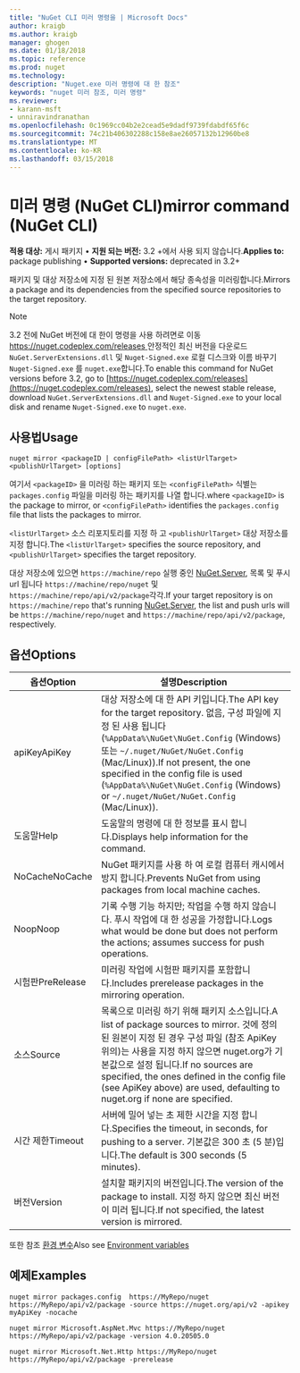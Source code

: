 ```yaml
---
title: "NuGet CLI 미러 명령을 | Microsoft Docs"
author: kraigb
ms.author: kraigb
manager: ghogen
ms.date: 01/18/2018
ms.topic: reference
ms.prod: nuget
ms.technology: 
description: "Nuget.exe 미러 명령에 대 한 참조"
keywords: "nuget 미러 참조, 미러 명령"
ms.reviewer:
- karann-msft
- unniravindranathan
ms.openlocfilehash: 0c1969cc04b2e2cead5e9dadf9739fdabdf65f6c
ms.sourcegitcommit: 74c21b406302288c158e8ae26057132b12960be8
ms.translationtype: MT
ms.contentlocale: ko-KR
ms.lasthandoff: 03/15/2018
---
```

# <a name="mirror-command-nuget-cli"></a><span data-ttu-id="371cd-104">미러 명령 (NuGet CLI)</span><span class="sxs-lookup"><span data-stu-id="371cd-104">mirror command (NuGet CLI)</span></span>

<span data-ttu-id="371cd-105">**적용 대상:** 게시 패키지 &bullet; **지원 되는 버전:** 3.2 +에서 사용 되지 않습니다.</span><span class="sxs-lookup"><span data-stu-id="371cd-105">**Applies to:** package publishing &bullet; **Supported versions:** deprecated in 3.2+</span></span>

<span data-ttu-id="371cd-106">패키지 및 대상 저장소에 지정 된 원본 저장소에서 해당 종속성을 미러링합니다.</span><span class="sxs-lookup"><span data-stu-id="371cd-106">Mirrors a package and its dependencies from the specified source repositories to the target repository.</span></span>

> [!NOTE]
> <span data-ttu-id="371cd-107">3.2 전에 NuGet 버전에 대 한이 명령을 사용 하려면로 이동 [ https://nuget.codeplex.com/releases ](https://nuget.codeplex.com/releases)안정적인 최신 버전을 다운로드 `NuGet.ServerExtensions.dll` 및 `Nuget-Signed.exe` 로컬 디스크와 이름 바꾸기 `Nuget-Signed.exe` 를 `nuget.exe`합니다.</span><span class="sxs-lookup"><span data-stu-id="371cd-107">To enable this command for NuGet versions before 3.2, go to [https://nuget.codeplex.com/releases](https://nuget.codeplex.com/releases), select the newest stable release, download `NuGet.ServerExtensions.dll` and `Nuget-Signed.exe` to your local disk and rename `Nuget-Signed.exe` to `nuget.exe`.</span></span>

## <a name="usage"></a><span data-ttu-id="371cd-108">사용법</span><span class="sxs-lookup"><span data-stu-id="371cd-108">Usage</span></span>

```cli
nuget mirror <packageID | configFilePath> <listUrlTarget> <publishUrlTarget> [options]
```

<span data-ttu-id="371cd-109">여기서 `<packageID>` 을 미러링 하는 패키지 또는 `<configFilePath>` 식별는 `packages.config` 파일을 미러링 하는 패키지를 나열 합니다.</span><span class="sxs-lookup"><span data-stu-id="371cd-109">where `<packageID>` is the package to mirror, or `<configFilePath>` identifies the `packages.config` file that lists the packages to mirror.</span></span>

<span data-ttu-id="371cd-110">`<listUrlTarget>` 소스 리포지토리를 지정 하 고 `<publishUrlTarget>` 대상 저장소를 지정 합니다.</span><span class="sxs-lookup"><span data-stu-id="371cd-110">The `<listUrlTarget>` specifies the source repository, and `<publishUrlTarget>` specifies the target repository.</span></span>

<span data-ttu-id="371cd-111">대상 저장소에 있으면 `https://machine/repo` 실행 중인 [NuGet.Server](../hosting-packages/nuget-server.md), 목록 및 푸시 url 됩니다 `https://machine/repo/nuget` 및 `https://machine/repo/api/v2/package`각각.</span><span class="sxs-lookup"><span data-stu-id="371cd-111">If your target repository is on `https://machine/repo` that's running [NuGet.Server](../hosting-packages/nuget-server.md), the list and push urls will be `https://machine/repo/nuget` and `https://machine/repo/api/v2/package`, respectively.</span></span>

## <a name="options"></a><span data-ttu-id="371cd-112">옵션</span><span class="sxs-lookup"><span data-stu-id="371cd-112">Options</span></span>

| <span data-ttu-id="371cd-113">옵션</span><span class="sxs-lookup"><span data-stu-id="371cd-113">Option</span></span> | <span data-ttu-id="371cd-114">설명</span><span class="sxs-lookup"><span data-stu-id="371cd-114">Description</span></span> |
| --- | --- |
| <span data-ttu-id="371cd-115">apiKey</span><span class="sxs-lookup"><span data-stu-id="371cd-115">ApiKey</span></span> | <span data-ttu-id="371cd-116">대상 저장소에 대 한 API 키입니다.</span><span class="sxs-lookup"><span data-stu-id="371cd-116">The API key for the target repository.</span></span> <span data-ttu-id="371cd-117">없음, 구성 파일에 지정 된 사용 됩니다 (`%AppData%\NuGet\NuGet.Config` (Windows) 또는 `~/.nuget/NuGet/NuGet.Config` (Mac/Linux)).</span><span class="sxs-lookup"><span data-stu-id="371cd-117">If not present,  the one specified in the config file is used (`%AppData%\NuGet\NuGet.Config` (Windows) or `~/.nuget/NuGet/NuGet.Config` (Mac/Linux)).</span></span> |
| <span data-ttu-id="371cd-118">도움말</span><span class="sxs-lookup"><span data-stu-id="371cd-118">Help</span></span> | <span data-ttu-id="371cd-119">도움말의 명령에 대 한 정보를 표시 합니다.</span><span class="sxs-lookup"><span data-stu-id="371cd-119">Displays help information for the command.</span></span> |
| <span data-ttu-id="371cd-120">NoCache</span><span class="sxs-lookup"><span data-stu-id="371cd-120">NoCache</span></span> | <span data-ttu-id="371cd-121">NuGet 패키지를 사용 하 여 로컬 컴퓨터 캐시에서 방지 합니다.</span><span class="sxs-lookup"><span data-stu-id="371cd-121">Prevents NuGet from using packages from local machine caches.</span></span> |
| <span data-ttu-id="371cd-122">Noop</span><span class="sxs-lookup"><span data-stu-id="371cd-122">Noop</span></span> | <span data-ttu-id="371cd-123">기록 수행 기능 하지만; 작업을 수행 하지 않습니다. 푸시 작업에 대 한 성공을 가정합니다.</span><span class="sxs-lookup"><span data-stu-id="371cd-123">Logs what would be done but does not perform the actions; assumes success for push operations.</span></span> |
| <span data-ttu-id="371cd-124">시험판</span><span class="sxs-lookup"><span data-stu-id="371cd-124">PreRelease</span></span> | <span data-ttu-id="371cd-125">미러링 작업에 시험판 패키지를 포함합니다.</span><span class="sxs-lookup"><span data-stu-id="371cd-125">Includes prerelease packages in the mirroring operation.</span></span> |
| <span data-ttu-id="371cd-126">소스</span><span class="sxs-lookup"><span data-stu-id="371cd-126">Source</span></span> | <span data-ttu-id="371cd-127">목록으로 미러링 하기 위해 패키지 소스입니다.</span><span class="sxs-lookup"><span data-stu-id="371cd-127">A list of package sources to mirror.</span></span> <span data-ttu-id="371cd-128">것에 정의 된 원본이 지정 된 경우 구성 파일 (참조 ApiKey 위의)는 사용을 지정 하지 않으면 nuget.org가 기본값으로 설정 됩니다.</span><span class="sxs-lookup"><span data-stu-id="371cd-128">If no sources are specified, the ones defined in the config file (see ApiKey above) are used, defaulting to nuget.org if none are specified.</span></span> |
| <span data-ttu-id="371cd-129">시간 제한</span><span class="sxs-lookup"><span data-stu-id="371cd-129">Timeout</span></span> | <span data-ttu-id="371cd-130">서버에 밀어 넣는 초 제한 시간을 지정 합니다.</span><span class="sxs-lookup"><span data-stu-id="371cd-130">Specifies the timeout, in seconds, for pushing to a server.</span></span> <span data-ttu-id="371cd-131">기본값은 300 초 (5 분)입니다.</span><span class="sxs-lookup"><span data-stu-id="371cd-131">The default is 300 seconds (5 minutes).</span></span> |
| <span data-ttu-id="371cd-132">버전</span><span class="sxs-lookup"><span data-stu-id="371cd-132">Version</span></span> | <span data-ttu-id="371cd-133">설치할 패키지의 버전입니다.</span><span class="sxs-lookup"><span data-stu-id="371cd-133">The version of the package to install.</span></span> <span data-ttu-id="371cd-134">지정 하지 않으면 최신 버전이 미러 됩니다.</span><span class="sxs-lookup"><span data-stu-id="371cd-134">If not specified, the latest version is mirrored.</span></span> |

<span data-ttu-id="371cd-135">또한 참조 [환경 변수](cli-ref-environment-variables.md)</span><span class="sxs-lookup"><span data-stu-id="371cd-135">Also see [Environment variables](cli-ref-environment-variables.md)</span></span>

## <a name="examples"></a><span data-ttu-id="371cd-136">예제</span><span class="sxs-lookup"><span data-stu-id="371cd-136">Examples</span></span>

```cli
nuget mirror packages.config  https://MyRepo/nuget https://MyRepo/api/v2/package -source https://nuget.org/api/v2 -apikey myApiKey -nocache

nuget mirror Microsoft.AspNet.Mvc https://MyRepo/nuget https://MyRepo/api/v2/package -version 4.0.20505.0

nuget mirror Microsoft.Net.Http https://MyRepo/nuget https://MyRepo/api/v2/package -prerelease
```
